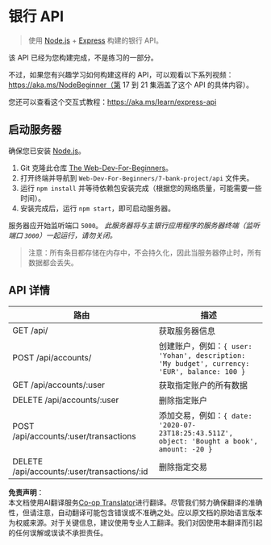 <!--
CO_OP_TRANSLATOR_METADATA:
{
  "original_hash": "9884f8c8a61cf56214450f8b16a094ce",
  "translation_date": "2025-08-23T23:55:10+00:00",
  "source_file": "7-bank-project/api/README.md",
  "language_code": "zh"
}
-->
# 银行 API

> 使用 [Node.js](https://nodejs.org) + [Express](https://expressjs.com/) 构建的银行 API。

该 API 已经为您构建完成，不是练习的一部分。

不过，如果您有兴趣学习如何构建这样的 API，可以观看以下系列视频：https://aka.ms/NodeBeginner（第 17 到 21 集涵盖了这个 API 的具体内容）。

您还可以查看这个交互式教程：https://aka.ms/learn/express-api

## 启动服务器

确保您已安装 [Node.js](https://nodejs.org)。

1. Git 克隆此仓库 [The Web-Dev-For-Beginners](https://github.com/microsoft/Web-Dev-For-Beginners)。
2. 打开终端并导航到 `Web-Dev-For-Beginners/7-bank-project/api` 文件夹。
3. 运行 `npm install` 并等待依赖包安装完成（根据您的网络质量，可能需要一些时间）。
4. 安装完成后，运行 `npm start`，即可启动服务器。

服务器应开始监听端口 `5000`。
*此服务器将与主银行应用程序的服务器终端（监听端口 `3000`）一起运行，请勿关闭。*

> 注意：所有条目都存储在内存中，不会持久化，因此当服务器停止时，所有数据都会丢失。

## API 详情

路由                                        | 描述
---------------------------------------------|------------------------------------
GET    /api/                                 | 获取服务器信息
POST   /api/accounts/                        | 创建账户，例如：`{ user: 'Yohan', description: 'My budget', currency: 'EUR', balance: 100 }`
GET    /api/accounts/:user                   | 获取指定账户的所有数据
DELETE /api/accounts/:user                   | 删除指定账户
POST   /api/accounts/:user/transactions      | 添加交易，例如：`{ date: '2020-07-23T18:25:43.511Z', object: 'Bought a book', amount: -20 }`
DELETE  /api/accounts/:user/transactions/:id | 删除指定交易

**免责声明**：  
本文档使用AI翻译服务[Co-op Translator](https://github.com/Azure/co-op-translator)进行翻译。尽管我们努力确保翻译的准确性，但请注意，自动翻译可能包含错误或不准确之处。应以原文档的原始语言版本为权威来源。对于关键信息，建议使用专业人工翻译。我们对因使用本翻译而引起的任何误解或误读不承担责任。
